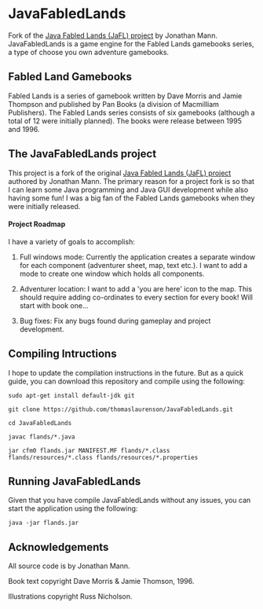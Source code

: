 # JavaFabledLands

Fork of the [Java Fabled Lands (JaFL) project](http://flapp.sourceforge.net/ "Java Fabled Lands (JaFL) project") by Jonathan Mann. JavaFabledLands is a game engine for the Fabled Lands gamebooks series, a type of choose you own adventure gamebooks.

## Fabled Land Gamebooks

Fabled Lands is a series of gamebook written by Dave Morris and Jamie Thompson and published by Pan Books (a division of Macmilliam Publishers). The Fabled Lands series consists of six gamebooks (although a total of 12 were initially planned). The books were release between 1995 and 1996.

## The JavaFabledLands project

This project is a fork of the original [Java Fabled Lands (JaFL) project](http://flapp.sourceforge.net/ "Java Fabled Lands (JaFL) project") authored by Jonathan Mann. The primary reason for a project fork is so that I can learn some Java programming and Java GUI development while also having some fun! I was a big fan of the Fabled Lands gamebooks when they were initially released.

#### Project Roadmap

I have a variety of goals to accomplish:

1. Full windows mode: Currently the application creates a separate window for each component (adventurer sheet, map, text etc.). I want to add a mode to create one window which holds all components.

2. Adventurer location: I want to add a 'you are here' icon to the map. This should require adding co-ordinates to every section for every book! Will start with book one...

3. Bug fixes: Fix any bugs found during gameplay and project development.

## Compiling Intructions

I hope to update the compilation instructions in the future. But as a quick guide, you can download this repository and compile using the following:

`sudo apt-get install default-jdk git`

`git clone https://github.com/thomaslaurenson/JavaFabledLands.git`

`cd JavaFabledLands`

`javac flands/*.java`

`jar cfm0 flands.jar MANIFEST.MF flands/*.class flands/resources/*.class flands/resources/*.properties`

## Running JavaFabledLands

Given that you have compile JavaFabledLands without any issues, you can start the application using the following:

`java -jar flands.jar`

## Acknowledgements

All source code is by Jonathan Mann.

Book text copyright Dave Morris & Jamie Thomson, 1996.

Illustrations copyright Russ Nicholson.
